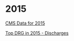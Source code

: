 # 2015  

[CMS Data for 2015](https://data.cms.gov/Medicare-Inpatient/Inpatient-Prospective-Payment-System-IPPS-Provider/w2du-it53)    





[Top DRG in 2015 - Discharges](http://mvigoda.github.io/datasets/Year_2015/Top_Discharges_2015.html)  





